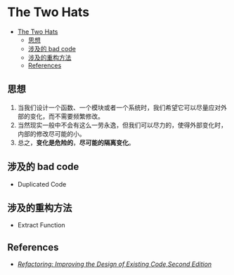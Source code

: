 # The Two Hats


<!-- TOC -->

- [The Two Hats](#the-two-hats)
    - [思想](#思想)
    - [涉及的 bad code](#涉及的-bad-code)
    - [涉及的重构方法](#涉及的重构方法)
    - [References](#references)

<!-- /TOC -->


## 思想
1. 当我们设计一个函数、一个模块或者一个系统时，我们希望它可以尽量应对外部的变化，而不需要频繁修改。
2. 当然现实一般中不会有这么一劳永逸，但我们可以尽力的，使得外部变化时，内部的修改尽可能的小。
3. 总之，**变化是危险的**，**尽可能的隔离变化**。


## 涉及的 bad code
* Duplicated Code


## 涉及的重构方法
* Extract Function


## References
* [*Refactoring: Improving the Design of Existing Code,Second Edition*](https://book.douban.com/subject/30332135/)
